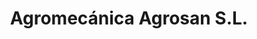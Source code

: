 ---
title: "Agromecánica Agrosan S.L."
url: /cartagena/agromecanica-agrosan-s-l/
shop: Landwirtschaftlich
---
